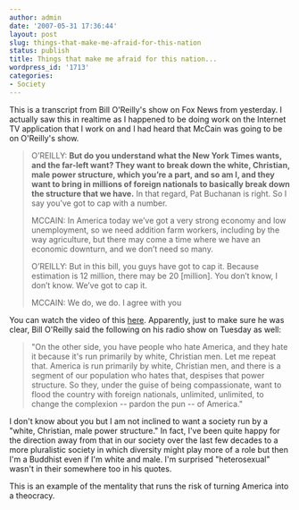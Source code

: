 ```yaml
---
author: admin
date: '2007-05-31 17:36:44'
layout: post
slug: things-that-make-me-afraid-for-this-nation
status: publish
title: Things that make me afraid for this nation...
wordpress_id: '1713'
categories:
- Society
---
```

This is a transcript from Bill O'Reilly's show on Fox News from yesterday. I actually saw this in realtime as I happened to be doing work on the Internet TV application that I work on and I had heard that McCain was going to be on O'Reilly's show.
<blockquote>O’REILLY: <strong>But do you understand what the New York Times wants, and the far-left want? They want to break down the white, Christian, male power structure, which you’re a part, and so am I, and they want to bring in millions of foreign nationals to basically break down the structure that we have.</strong> In that regard, Pat Buchanan is right. So I say you’ve got to cap with a number.

MCCAIN: In America today we’ve got a very strong economy and low unemployment, so we need addition farm workers, including by the way agriculture, but there may come a time where we have an economic downturn, and we don’t need so many.

O’REILLY: But in this bill, you guys have got to cap it. Because estimation is 12 million, there may be 20 [million]. You don’t know, I don’t know. We’ve got to cap it.

MCCAIN: We do, we do. I agree with you</blockquote>
You can watch the video of this <a href="http://thinkprogress.org/2007/05/31/preserving-the-white-christian-male-power-structure/">here</a>. Apparently, just to make sure he was clear, Bill O'Reilly said the following on his radio show on Tuesday as well:
<blockquote>"On the other side, you have people who hate America, and they hate it because it's run primarily by white, Christian men. Let me repeat that. America is run primarily by white, Christian men, and there is a segment of our population who hates that, despises that power structure. So they, under the guise of being compassionate, want to flood the country with foreign nationals, unlimited, unlimited, to change the complexion -- pardon the pun -- of America."</blockquote>
I don't know about you but I am not inclined to want a society run by a "white, Christian, male power structure." In fact, I've been quite happy for the direction away from that in our society over the last few decades to a more pluralistic society in which diversity might play more of a role but then I'm a Buddhist even if I'm white and male. I'm surprised "heterosexual" wasn't in their somewhere too in his quotes.

This is an example of the mentality that runs the risk of turning America into a theocracy.
